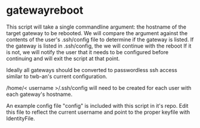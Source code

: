 # gatewayreboot

This script will take a single commandline argument: the hostname of the target gateway to be rebooted.
We will compare the argument against the contents of the user's .ssh/config file to determine if the gateway is listed.
If the gateway is listed in .ssh/config, the we will continue with the reboot
If it is not, we will notify the user that it needs to be configured before continuing and will exit the script at that point.
 
Ideally all gateways should be converted to passwordless ssh access similar to twb-an's current configuration.

/home/< username >/.ssh/config will need to be created for each user with each gateway's hostname.

An example config file "config" is included with this script in it's repo.
Edit this file to reflect the current username and point to the proper keyfile with IdentityFile.
